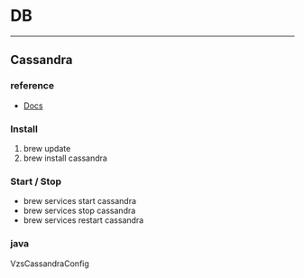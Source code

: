 # DB
***
## Cassandra
### reference
* [Docs](https://docs.spring.io/spring-data/cassandra/docs/3.3.0/reference/html/#reference0)
### Install
1. brew update
2. brew install cassandra
### Start / Stop
* brew services start cassandra
* brew services stop cassandra
* brew services restart cassandra
### java
VzsCassandraConfig

